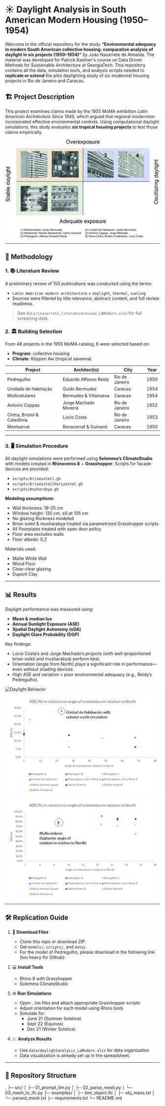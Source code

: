 # ☀️ Daylight Analysis in South American Modern Housing (1950–1954)

Welcome to the official repository for the study **“Environmental adequacy in modern South American collective housing: comparative analysis of daylight in six projects (1950–1954)”** by João Navarrete de Almeida. The material was developed for Patrick Kastner's course on Data Driven Methods for Sustainable Architecture at GeorgiaTech. This repository contains all the data, simulation tools, and analysis scripts needed to **replicate or extend** the pilot daylighting study of six modernist housing projects in Rio de Janeiro and Caracas.

## 🏗️ Project Description

This project examines claims made by the 1955 MoMA exhibition *Latin American Architecture Since 1945*, which argued that regional modernism incorporated effective environmental controls. Using computational daylight simulations, this study evaluates **six tropical housing projects** to test those claims empirically.

![Comparison](images/comparison.jpg)

---

## 🧪 Methodology

### 1. 📚 Literature Review
A preliminary review of 150 publications was conducted using the terms:

- `Latin American modern architecture` + `daylight`, `thermal`, `cooling`
- Sources were filtered by title relevance, abstract content, and full review readiness.

> See `data/jnavarrete_literaturereview_LAModern.xlsx` for full screening data.

### 2. 🏛️ Building Selection

From 48 projects in the 1955 MoMA catalog, 6 were selected based on:

- **Program**: collective housing
- **Climate**: Köppen Aw (tropical savanna)

| Project | Architect(s) | City | Year |
|--------|-------------|------|------|
| Pedregulho | Eduardo Affonso Reidy | Rio de Janeiro | 1950 |
| Unidade de Habitação | Guido Bermudez | Caracas | 1954 |
| Multicelulares | Bermudez & Villanueva | Caracas | 1954 |
| Antonio Ceppas | Jorge Machado Moreira | Rio de Janeiro | 1952 |
| Cintra, Bristol & Caledônia | Lúcio Costa | Rio de Janeiro | 1953 |
| Montserrat | Benacerraf & Guinand | Caracas | 1950 |

---

### 3. 🖥️ Simulation Procedure

All daylight simulations were performed using **Solemma’s ClimateStudio** with models created in **Rhinoceros 8** + **Grasshopper**. Scripts for facade devices are provided:

- `scripts/brisesoleil.gh`
- `scripts/brisesoleilhorizontal.gh`
- `scripts/musharabya.gh`

**Modeling assumptions:**

- Wall thickness: 18–25 cm
- Window height: 120 cm, sill at 105 cm
- No glazing thickness modeled
- Brise-soleil & musharabya treated via parametrized Grasshopper scripts
- All floorplates treated with open door policy
- Floor area excludes walls
- Floor albedo: 0,2

Materials used:
- Matte White Wall
- Wood Floor
- Clear-clear glazing
- Dupont Clay

---

## 📊 Results

Daylight performance was measured using:

- **Mean & median lux**
- **Annual Sunlight Exposure (ASE)**
- **Spatial Daylight Autonomy (sDA)**
- **Daylight Glare Probability (DGP)**

Key findings:

- Lúcio Costa’s and Jorge Machado’s projects (with well-proportioned brise-soleil and musharabya) perform best.
- Orientation (angle from North) plays a significant role in performance—even without shading devices.
- High ASE and variation = poor environmental adequacy (e.g., Reidy’s Pedregulho).

![Daylight Behavior](images/medianlux.jpg)

![ASE](images/ASE.jpg)

![SDA](images/SDA.jpg)

---

## 🛠️ Replication Guide

1. 🧾 **Download Files**
   - Clone this repo or download ZIP.
   - Get `models/`, `scripts/`, and `data/`.
   - For the model of Pedregulho, please download in the following link (too heavy for Github):

2. 💻 **Install Tools**
   - Rhino 8 with Grasshopper
   - Solemma ClimateStudio

3. ⚙️ **Run Simulations**
   - Open `.3dm` files and attach appropriate Grasshopper scripts
   - Adjust orientation for each model using Rhino tools
   - Simulate for:
     - June 21 (Summer Solstice)
     - Sept 22 (Equinox)
     - Dec 21 (Winter Solstice)

4. 📈 **Analyze Results**
   - Use `data/daylightanalysis_LaModern.xlsx` for data organization
   - Data visualization is already set up in the spreadsheet.

---

## 📁 Repository Structure
.
├─ src/
│  ├─ 01_prompt_llm.py
│  ├─ 02_parse_mesh.py
│  └─ 03_mesh_to_ifc.py
├─ examples/
│  ├─ bim_object.ifc
│  ├─ obj_mess.txt
│  └─ parsed_mesh.txt
├─ requirements.txt
└─ README.md

   

